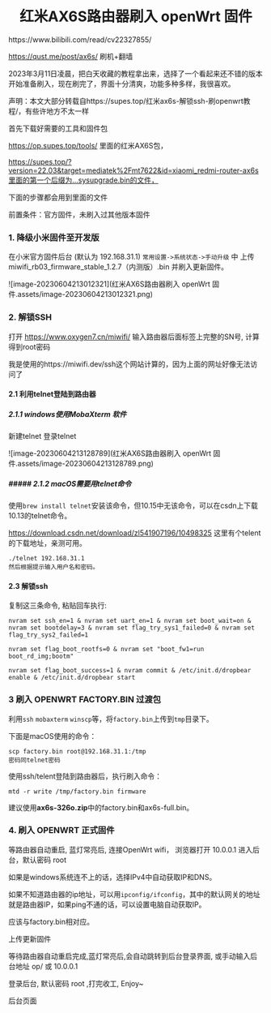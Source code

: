 <h1 align="center">红米AX6S路由器刷入 openWrt 固件</h1>
https://www.bilibili.com/read/cv22327855/

https://qust.me/post/ax6s/   刷机+翻墙

2023年3月11日凌晨，把白天收藏的教程拿出来，选择了一个看起来还不错的版本开始准备刷入，现在刷完了，界面十分清爽，功能多种多样，我很喜欢。

声明：本文大部分转载自https://supes.top/红米ax6s-解锁ssh-刷openwrt教程/，有些许地方不太一样

首先下载好需要的工具和固件包

https://op.supes.top/tools/ 里面的红米AX6S包，

https://supes.top/?version=22.03&target=mediatek%2Fmt7622&id=xiaomi_redmi-router-ax6s里面的第一个后缀为...sysupgrade.bin的文件，

下面的步骤都会用到里面的文件

前置条件：官方固件，未刷入过其他版本固件



### 1. 降级小米固件至开发版
在小米官方固件后台 (默认为 192.168.31.1) `常用设置->系统状态->手动升级` 中 上传 miwifi_rb03_firmware_stable_1.2.7（内测版）.bin 并刷入更新固件。

![image-20230604213012321](红米AX6S路由器刷入 openWrt 固件.assets/image-20230604213012321.png)



### 2. 解锁SSH
打开 https://www.oxygen7.cn/miwifi/ 输入路由器后面标签上完整的SN号, 计算得到root密码

我是使用的https://miwifi.dev/ssh这个网站计算的，因为上面的网址好像无法访问了

#### 2.1 利用telnet登陆到路由器

##### 2.1.1 windows使用MobaXterm 软件

新建telnet
登录telnet

![image-20230604213128789](红米AX6S路由器刷入 openWrt 固件.assets/image-20230604213128789.png)





##### ##### 2.1.2 macOS需要用telnet命令

使用`brew install telnet`安装该命令，但10.15中无该命令，可以在csdn上下载10.13的telnet命令。

https://download.csdn.net/download/zl541907196/10498325 这里有个telent的下载地址，亲测可用。

```shell
./telnet 192.168.31.1
然后根据提示输入用户名和密码。
```



#### 2.3 解锁ssh

复制这三条命令, 粘贴回车执行:

```shell
nvram set ssh_en=1 & nvram set uart_en=1 & nvram set boot_wait=on & nvram set bootdelay=3 & nvram set flag_try_sys1_failed=0 & nvram set flag_try_sys2_failed=1

nvram set flag_boot_rootfs=0 & nvram set "boot_fw1=run boot_rd_img;bootm"

nvram set flag_boot_success=1 & nvram commit & /etc/init.d/dropbear enable & /etc/init.d/dropbear start
```



### 3 刷入 OPENWRT FACTORY.BIN 过渡包

利用`ssh` `mobaxterm` `winscp`等，将`factory.bin`上传到`tmp`目录下。

下面是macOS使用的命令：

```shell
scp factory.bin root@192.168.31.1:/tmp
密码同telnet密码
```



使用ssh/telent登陆到路由器后，执行刷入命令：

```shell
mtd -r write /tmp/factory.bin firmware
```



建议使用**ax6s-326o.zip**中的factory.bin和ax6s-full.bin。



### 4. 刷入 OPENWRT 正式固件

等路由器自动重启, 蓝灯常亮后, 连接OpenWrt wifi， 浏览器打开 10.0.0.1 进入后台，默认密码 root 

如果是windows系统连不上的话，选择IPv4中自动获取IP和DNS。

如果不知道路由器的ip地址，可以用`ipconfig/ifconfig`，其中的默认网关的地址就是路由器IP，如果ping不通的话，可以设置电脑自动获取IP。

应该与factory.bin相对应。



上传更新固件


等待路由器自动重启完成,蓝灯常亮后,会自动跳转到后台登录界面, 或手动输入后台地址 op/ 或 10.0.0.1

登录后台, 默认密码 root ,打完收工, Enjoy~

后台页面


